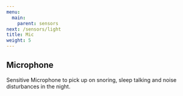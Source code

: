 ```yaml
---
menu:
  main:
    parent: sensors
next: /sensors/light
title: Mic
weight: 5
---
```


## Microphone


Sensitive Microphone to pick up on snoring, sleep talking and noise disturbances in the night.

